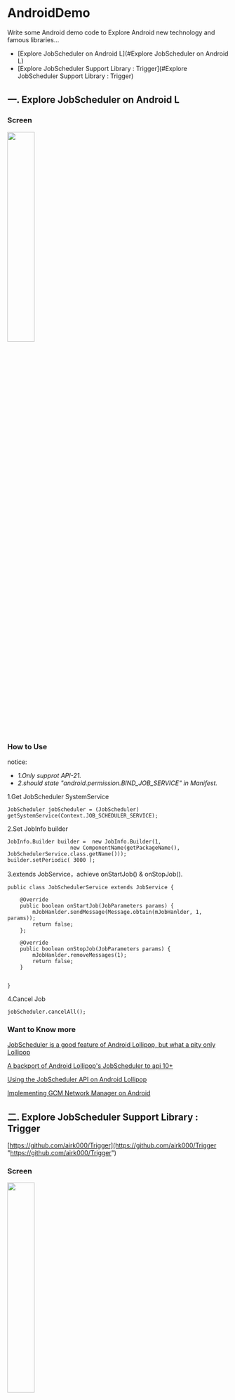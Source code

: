 # AndroidDemo
Write some Android demo code to Explore Android new technology and famous libraries...

* [Explore JobScheduler on Android L](#Explore JobScheduler on Android L)
* [Explore JobScheduler Support Library : Trigger](#Explore JobScheduler Support Library : Trigger)

## 一. Explore JobScheduler on Android L ##
### Screen

<img src="http://i.imgur.com/XrcdLw4.png" width="35%">

### How to Use

notice: 

- _1.Only supprot API-21._
- _2.should state "android.permission.BIND_JOB_SERVICE" in Manifest._

1.Get JobScheduler SystemService

	JobScheduler jobScheduler = (JobScheduler) getSystemService(Context.JOB_SCHEDULER_SERVICE);

2.Set JobInfo builder

	JobInfo.Builder builder =  new JobInfo.Builder(1,
                        new ComponentName(getPackageName(), JobSchedulerService.class.getName()));
	builder.setPeriodic( 3000 );

3.extends JobService，achieve onStartJob() & onStopJob().

	public class JobSchedulerService extends JobService {
	
	    @Override
	    public boolean onStartJob(JobParameters params) {
	        mJobHanlder.sendMessage(Message.obtain(mJobHanlder, 1, params));
	        return false;
	    };
	
	    @Override
	    public boolean onStopJob(JobParameters params) {
	        mJobHanlder.removeMessages(1);
	        return false;
	    }
	
	
	}

4.Cancel Job

	jobScheduler.cancelAll();

### Want to Know more

[JobScheduler is a good feature of Android Lollipop, but what a pity only Lollipop](https://github.com/airk000/Trigger)

[A backport of Android Lollipop's JobScheduler to api 10+](https://github.com/evant/JobSchedulerCompat)

[Using the JobScheduler API on Android Lollipop](https://github.com/tutsplus/Android-JobSchedulerAPI)

[Implementing GCM Network Manager on Android](https://developers.google.com/cloud-messaging/network-manager)



## 二. Explore JobScheduler Support Library : Trigger ##

[https://github.com/airk000/Trigger](https://github.com/airk000/Trigger "https://github.com/airk000/Trigger")

### Screen

<img src="http://i.imgur.com/JiWAMAs.png" width="35%">

### How to Use

notice: 

- _1.supprot API14._
- _2.should state there permission in Manifest._



> permission : ACCESS_NETWORK_STATE & WAKE_LOCK & RECEIVE_BOOT_COMPLETED
> 
> service : android:name="com.github.airk.trigger.TriggerLoop"
> 
> receiver : com.github.airk.trigger.PersistReceiver

1.Get Trigger Instance

	 Trigger trigger = Trigger.getInstance(TriggerActivity.this);

2.New A Job

	Job job1 = new Job(new Action() {
            @Override
            protected void act() {
                Toast.makeText(TriggerActivity.this, "btJob1", Toast.LENGTH_SHORT).show();
            }
        }).attachOn(ThreadSpace.BACKGROUND)
                .repeat()
                .withExtra(new Condition() {
                    @Override
                    public String[] getAction() {
                        return new String[]{CUSTOM_COND1};
                    }
                });

3.Schedule Job

	trigger.schedule(job1, job2, job3, persistAfterRebootJob);


### Want to Know more

[https://github.com/airk000](https://github.com/airk000)



